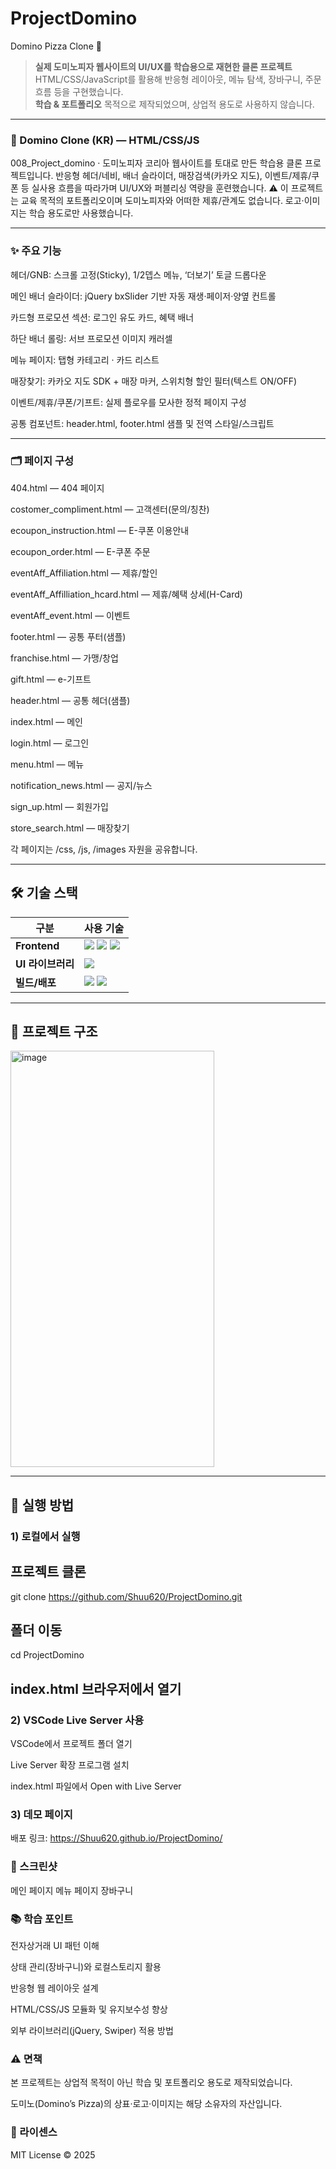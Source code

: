 # ProjectDomino
Domino Pizza Clone 🍕

> **실제 도미노피자 웹사이트의 UI/UX를 학습용으로 재현한 클론 프로젝트**  
> HTML/CSS/JavaScript를 활용해 반응형 레이아웃, 메뉴 탐색, 장바구니, 주문 흐름 등을 구현했습니다.  
> **학습 & 포트폴리오** 목적으로 제작되었으며, 상업적 용도로 사용하지 않습니다.

---

### 🍕 Domino Clone (KR) — HTML/CSS/JS

008_Project_domino · 도미노피자 코리아 웹사이트를 토대로 만든 학습용 클론 프로젝트입니다.
반응형 헤더/네비, 배너 슬라이더, 매장검색(카카오 지도), 이벤트/제휴/쿠폰 등 실사용 흐름을 따라가며 UI/UX와 퍼블리싱 역량을 훈련했습니다.
⚠️ 이 프로젝트는 교육 목적의 포트폴리오이며 도미노피자와 어떠한 제휴/관계도 없습니다. 로고·이미지는 학습 용도로만 사용했습니다.

---

### ✨ 주요 기능

헤더/GNB: 스크롤 고정(Sticky), 1/2뎁스 메뉴, ‘더보기’ 토글 드롭다운

메인 배너 슬라이더: jQuery bxSlider 기반 자동 재생·페이저·양옆 컨트롤

카드형 프로모션 섹션: 로그인 유도 카드, 혜택 배너

하단 배너 롤링: 서브 프로모션 이미지 캐러셀

메뉴 페이지: 탭형 카테고리 · 카드 리스트

매장찾기: 카카오 지도 SDK + 매장 마커, 스위치형 할인 필터(텍스트 ON/OFF)

이벤트/제휴/쿠폰/기프트: 실제 플로우를 모사한 정적 페이지 구성

공통 컴포넌트: header.html, footer.html 샘플 및 전역 스타일/스크립트

---

### 🗂️ 페이지 구성

404.html — 404 페이지

costomer_compliment.html — 고객센터(문의/칭찬)

ecoupon_instruction.html — E-쿠폰 이용안내

ecoupon_order.html — E-쿠폰 주문

eventAff_Affiliation.html — 제휴/할인

eventAff_Affilliation_hcard.html — 제휴/혜택 상세(H-Card)

eventAff_event.html — 이벤트

footer.html — 공통 푸터(샘플)

franchise.html — 가맹/창업

gift.html — e-기프트

header.html — 공통 헤더(샘플)

index.html — 메인

login.html — 로그인

menu.html — 메뉴

notification_news.html — 공지/뉴스

sign_up.html — 회원가입

store_search.html — 매장찾기

각 페이지는 /css, /js, /images 자원을 공유합니다.

---

## 🛠 기술 스택
| 구분        | 사용 기술 |
|-------------|-----------|
| **Frontend** | <img src="https://img.shields.io/badge/html5-E34F26?style=for-the-badge&logo=html5&logoColor=white"> <img src="https://img.shields.io/badge/css-1572B6?style=for-the-badge&logo=css3&logoColor=white"> <img src="https://img.shields.io/badge/javascript-F7DF1E?style=for-the-badge&logo=javascript&logoColor=black"> |
| **UI 라이브러리** | <img src="https://img.shields.io/badge/jquery-0769AD?style=for-the-badge&logo=jquery&logoColor=white"> |
| **빌드/배포** | <img src="https://img.shields.io/badge/github-181717?style=for-the-badge&logo=github&logoColor=white"> <img src="https://img.shields.io/badge/git-F05032?style=for-the-badge&logo=git&logoColor=white"> |

---

## 📂 프로젝트 구조
<img width="326" height="666" alt="image" src="https://github.com/user-attachments/assets/0047c73c-09c8-4039-bdc5-1c0d15594309" />

---

## 🚀 실행 방법

### 1) 로컬에서 실행
## 프로젝트 클론
git clone https://github.com/Shuu620/ProjectDomino.git

## 폴더 이동
cd ProjectDomino

## index.html 브라우저에서 열기

### 2) VSCode Live Server 사용
VSCode에서 프로젝트 폴더 열기

Live Server 확장 프로그램 설치

index.html 파일에서 Open with Live Server

### 3) 데모 페이지
배포 링크: https://Shuu620.github.io/ProjectDomino/

### 📸 스크린샷
메인 페이지	메뉴 페이지	장바구니

### 📚 학습 포인트
전자상거래 UI 패턴 이해

상태 관리(장바구니)와 로컬스토리지 활용

반응형 웹 레이아웃 설계

HTML/CSS/JS 모듈화 및 유지보수성 향상

외부 라이브러리(jQuery, Swiper) 적용 방법

### ⚠️ 면책
본 프로젝트는 상업적 목적이 아닌 학습 및 포트폴리오 용도로 제작되었습니다.

도미노(Domino’s Pizza)의 상표·로고·이미지는 해당 소유자의 자산입니다.

### 📌 라이센스
MIT License © 2025

